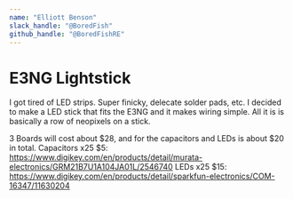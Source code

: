 ```yaml
---
name: "Elliott Benson"
slack_handle: "@BoredFish"
github_handle: "@BoredFishRE"
---
```


# E3NG Lightstick

I got tired of LED strips. Super finicky, delecate solder pads, etc. I decided to make a LED stick that fits the E3NG and it makes wiring simple. All it is is basically a row of neopixels on a stick.

3 Boards will cost about $28, and for the capacitors and LEDs is about $20 in total.
Capacitors x25 $5: https://www.digikey.com/en/products/detail/murata-electronics/GRM21B7U1A104JA01L/2546740 
LEDs x25 $15: https://www.digikey.com/en/products/detail/sparkfun-electronics/COM-16347/11630204
